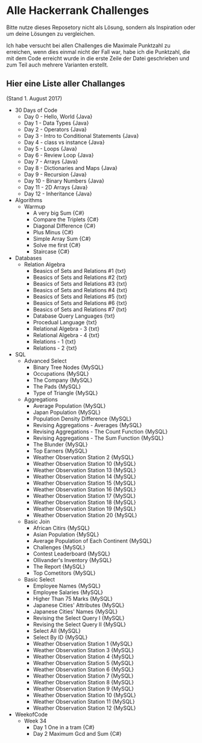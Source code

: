 # Alle Hackerrank Challenges
Bitte nutze dieses Reposetory nicht als Lösung, sondern als Inspiration oder um deine Lösungen zu vergleichen.

Ich habe versucht bei allen Challenges die Maximale Punktzahl zu erreichen, wenn dies einmal nicht der Fall war, habe ich die Punktzahl, die mit dem Code erreicht wurde in die erste Zeile der Datei geschrieben und zum Teil auch mehrere Varianten erstellt.

## Hier eine Liste aller Challanges
(Stand 1. August 2017)
* 30 Days of Code 
    * Day 0 - Hello, World {Java}
    * Day 1 - Data Types {Java}
    * Day 2 - Operators {Java}
    * Day 3 - Intro to Conditional Statements {Java}
    * Day 4 - class vs instance {Java}
    * Day 5 - Loops {Java}
    * Day 6 - Review Loop {Java}
    * Day 7 - Arrays {Java}
    * Day 8 - Dictionaries and Maps {Java}
    * Day 9 - Recursion {Java}
    * Day 10 - Binary Numbers {Java}
    * Day 11 - 2D Arrays {Java}
    * Day 12 - Inheritance {Java}
* Algorithms
    * Warmup
        * A very big Sum {C#}
        * Compare the Triplets {C#}
        * Diagonal Difference {C#}
        * Plus Minus {C#}
        * Simple Array Sum {C#}
        * Solve me first {C#}
        * Staircase {C#}
* Databases
    * Relation Algebra
        * Beasics of Sets and Relations #1 {txt}
        * Beasics of Sets and Relations #2 {txt}
        * Beasics of Sets and Relations #3 {txt}
        * Beasics of Sets and Relations #4 {txt}
        * Beasics of Sets and Relations #5 {txt}
        * Beasics of Sets and Relations #6 {txt}
        * Beasics of Sets and Relations #7 {txt}
        * Database Query Languages {txt}
        * Procedual Language {txt}
        * Relational Algebra - 3 {txt}
        * Relational Algebra - 4 {txt}
        * Relations - 1 {txt}
        * Relations - 2 {txt}
* SQL
    * Advanced Select
        * Binary Tree Nodes {MySQL}
        * Occupations {MySQL}
        * The Company {MySQL}
        * The Pads {MySQL}
        * Type of Triangle {MySQL}
    * Aggregations
        * Average Population {MySQL}
        * Japan Population {MySQL}
        * Population Density Difference {MySQL}
        * Revising Aggregations - Averages {MySQL}
        * Revising Aggregations - The Count Function {MySQL}
        * Revising Aggregations - The Sum Function {MySQL}
        * The Blunder {MySQL}
        * Top Earners {MySQL}
        * Weather Observation Station 2 {MySQL}
        * Weather Observation Station 10 {MySQL}
        * Weather Observation Station 13 {MySQL}
        * Weather Observation Station 14 {MySQL}
        * Weather Observation Station 15 {MySQL}
        * Weather Observation Station 16 {MySQL}
        * Weather Observation Station 17 {MySQL}
        * Weather Observation Station 18 {MySQL}
        * Weather Observation Station 19 {MySQL}
        * Weather Observation Station 20 {MySQL}
    * Basic Join
        * African Citirs {MySQL}
        * Asian Population {MySQL}
        * Average Population of Each Continent {MySQL}
        * Challenges {MySQL}
        * Contest Leaderboard {MySQL}
        * Ollivander's Inventory {MySQL}
        * The Report {MySQL}
        * Top Cometitors {MySQL}
    * Basic Select
        * Employee Names {MySQL}
        * Employee Salaries {MySQL}
        * Higher Than 75 Marks {MySQL}
        * Japanese Cities' Attributes {MySQL}
        * Japanese Cities' Names {MySQL}
        * Revising the Select Query I {MySQL}
        * Revising the Select Query II {MySQL}
        * Select All {MySQL}
        * Select By ID {MySQL}
        * Weather Observation Station 1 {MySQL}
        * Weather Observation Station 3 {MySQL}
        * Weather Observation Station 4 {MySQL}
        * Weather Observation Station 5 {MySQL}
        * Weather Observation Station 6 {MySQL}
        * Weather Observation Station 7 {MySQL}
        * Weather Observation Station 8 {MySQL}
        * Weather Observation Station 9 {MySQL}
        * Weather Observation Station 10 {MySQL}
        * Weather Observation Station 11 {MySQL}
        * Weather Observation Station 12 {MySQL}
* WeekofCode
    * Week 34
        * Day 1 One in a tram {C#}
        * Day 2 Maximum Gcd and Sum {C#}

